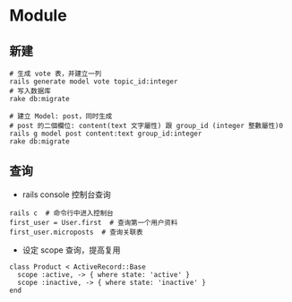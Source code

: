 # Module

## 新建
```
# 生成 vote 表，并建立一列
rails generate model vote topic_id:integer
# 写入数据库
rake db:migrate

# 建立 Model: post，同时生成
# post 的二個欄位: content(text 文字屬性) 跟 group_id (integer 整數屬性)0
rails g model post content:text group_id:integer
rake db:migrate
```

## 查询

- rails console 控制台查询
```
rails c  # 命令行中进入控制台
first_user = User.first  # 查询第一个用户资料
first_user.microposts  # 查询关联表
```

- 设定 scope 查询，提高复用
```
class Product < ActiveRecord::Base
  scope :active, -> { where state: 'active' }
  scope :inactive, -> { where state: 'inactive' }
end
```


